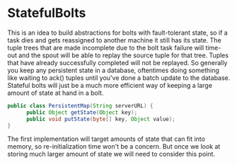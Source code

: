 StatefulBolts
=====================
This is an idea to build abstractions for bolts with fault-tolerant state, so if a task dies and gets reassigned to another machine it still has its state. The tuple trees that are made incomplete due to the bolt task failure will time-out and the spout will be able to replay the source tuple for that tree. Tuples that have already successfully completed will not be replayed. So generally you keep any persistent state in a database, oftentimes doing something like waiting to ack() tuples until you've done a batch update to the database. Stateful bolts will just be a much more efficient way of keeping a large amount of state at hand in a bolt.
```java
public class PersistentMap(String serverURL) {
      public Object getState(Object key);
      public void putState(byte[] key, Object value);
} 
```
The first implementation will target amounts of state that can fit into memory, so re-initialization time won't be a concern. But once we look at storing much larger amount of state we will need to consider this point.
